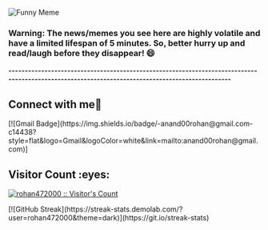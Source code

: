 ![Funny Meme](https://i.redd.it/9m14slkiahib1.jpg?width=100&height=100)

### Warning: The news/memes you see here are highly volatile and have a limited lifespan of 5 minutes. So, better hurry up and read/laugh before they disappear! 😄
**------------------------------------------------------------------------------------------------------------------------------------------------**
<h2> Connect with me👋 </h2>
[![Gmail Badge](https://img.shields.io/badge/-anand00rohan@gmail.com-c14438?style=flat&logo=Gmail&logoColor=white&link=mailto:anand00rohan@gmail.com)]
<h2>Visitor Count :eyes:</h2>
<p>
    <a href="https://github.com/rohan472000">
        <img src="https://profile-counter.glitch.me/{rohan472000}/count.svg" alt="rohan472000 :: Visitor's Count"/>
    </a>
</p>
[![GitHub Streak](https://streak-stats.demolab.com/?user=rohan472000&theme=dark)](https://git.io/streak-stats)
